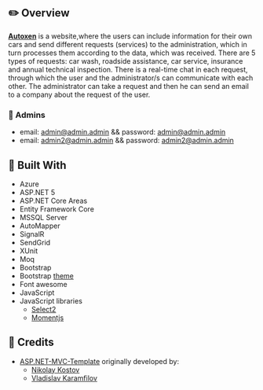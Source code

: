 ## :pencil2: Overview
**[Autoxen](https://autoxen.azurewebsites.net/)** is a website,where the users can include information for their own cars and send different requests (services) to the administration, which in turn processes them according to the data, which was received. There are 5 types of requests: car wash, roadside assistance, car service, insurance and annual technical inspection. There is a real-time chat in each request, through which the user and the administrator/s can communicate with each other. The administrator can take a request and then he can send an email to a company about the request of the user.
### :cop: Admins 
- email: admin@admin.admin && password: admin@admin.admin 
- email: admin2@admin.admin && password: admin2@admin.admin
## :hammer: Built With
- Azure
- ASP.NET 5
- ASP.NET Core Areas
- Entity Framework Core
- MSSQL Server
- AutoMapper
- SignalR
- SendGrid
- XUnit
- Moq
- Bootstrap
- Bootstrap [theme](https://bootstrapmade.com/demo/Gp/)
- Font awesome
- JavaScript
- JavaScript libraries
  - [Select2](https://select2.org/)
  - [Momentjs](https://momentjs.com/)
## :handshake: Credits
- [ASP.NET-MVC-Template](https://github.com/NikolayIT/ASP.NET-Core-Template) originally developed by:
   - [Nikolay Kostov](https://github.com/NikolayIT)
   - [Vladislav Karamfilov](https://github.com/vladislav-karamfilov)
